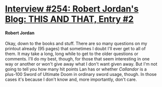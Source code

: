 # [Interview #254: Robert Jordan's Blog: THIS AND THAT, Entry #2](https://www.theoryland.com/intvmain.php?i=254#2)

#### Robert Jordan

Okay, down to the books and stuff. There are so many questions on my printout already (95 pages) that sometimes I doubt I'll ever get to all of them. It may take a long, long while to get to the older questions or comments. I'll do my best, though, for those that seem interesting in one way or another or won't give away what I don't want given away. But I'm not going to tell you how many hit points Lan has or whether
*Callandor*
is a plus-100 Sword of Ultimate Doom in ordinary sword usage, though. In those cases it's because I don't know and, more importantly, don't care.

